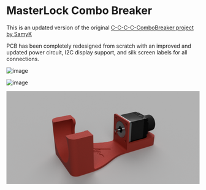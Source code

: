 # MasterLock Combo Breaker

This is an updated version of the original [C-C-C-C-ComboBreaker project by SamyK](https://github.com/samyk/combobreaker)

PCB has been completely redesigned from scratch with an improved and updated power circuit, I2C display support, and silk screen labels for all connections.

![image](https://user-images.githubusercontent.com/25337485/31258678-e4bf40ce-aa0e-11e7-9c1e-e49d0bd33a3a.png)

![image](https://user-images.githubusercontent.com/25337485/31258684-ed7eeec6-aa0e-11e7-97bb-8510a92d3c90.png)

![image](https://github.com/AidanMcCarthy/combobreaker/blob/master/3D%20Models/ComboBreaker%20v2.png)
